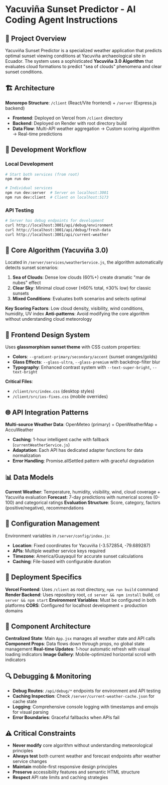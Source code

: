 # Yacuviña Sunset Predictor - AI Coding Agent Instructions

## 🌅 Project Overview
Yacuviña Sunset Predictor is a specialized weather application that predicts optimal sunset viewing conditions at Yacuviña archaeological site in Ecuador. The system uses a sophisticated **Yacuviña 3.0 Algorithm** that evaluates cloud formations to predict "sea of clouds" phenomena and clear sunset conditions.

## 🏗️ Architecture
**Monorepo Structure**: `/client` (React/Vite frontend) + `/server` (Express.js backend)
- **Frontend**: Deployed on Vercel from `/client` directory
- **Backend**: Deployed on Render with root directory build
- **Data Flow**: Multi-API weather aggregation → Custom scoring algorithm → Real-time predictions

## 🚀 Development Workflow

### Local Development
```bash
# Start both services (from root)
npm run dev

# Individual services
npm run dev:server  # Server on localhost:3001
npm run dev:client  # Client on localhost:5173
```

### API Testing
```bash
# Server has debug endpoints for development
curl http://localhost:3001/api/debug/environment
curl http://localhost:3001/api/debug/fresh-data
curl http://localhost:3001/api/current-weather
```

## 🧠 Core Algorithm (Yacuviña 3.0)
Located in `/server/services/weatherService.js`, the algorithm automatically detects sunset scenarios:

1. **Sea of Clouds**: Dense low clouds (60%+) create dramatic "mar de nubes" effect
2. **Clear Sky**: Minimal cloud cover (≤60% total, ≤30% low) for classic sunsets
3. **Mixed Conditions**: Evaluates both scenarios and selects optimal

**Key Scoring Factors**: Low cloud density, visibility, wind conditions, humidity, UV index
**Anti-patterns**: Avoid modifying the core algorithm without understanding cloud meteorology

## 🎨 Frontend Design System
Uses **glassmorphism sunset theme** with CSS custom properties:
- **Colors**: `--gradient-primary/secondary/accent` (sunset oranges/golds)
- **Glass Effects**: `--glass-ultra`, `--glass-premium` with backdrop-filter blur
- **Typography**: Enhanced contrast system with `--text-super-bright`, `--text-bright`

**Critical Files**: 
- `/client/src/index.css` (desktop styles)
- `/client/src/ios-fixes.css` (mobile overrides)

## 🌐 API Integration Patterns
**Multi-source Weather Data**: OpenMeteo (primary) + OpenWeatherMap + AccuWeather
- **Caching**: 1-hour intelligent cache with fallback (`currentWeatherService.js`)
- **Adaptation**: Each API has dedicated adapter functions for data normalization
- **Error Handling**: Promise.allSettled pattern with graceful degradation

## 📊 Data Models
**Current Weather**: Temperature, humidity, visibility, wind, cloud coverage + Yacuviña evaluation
**Forecast**: 7-day predictions with numerical scores (0-100) and categorical ratings
**Evaluation Structure**: Score, category, factors (positive/negative), recommendations

## 🔧 Configuration Management
Environment variables in `/server/config/index.js`:
- **Location**: Fixed coordinates for Yacuviña (-3.572854, -79.689287)
- **APIs**: Multiple weather service keys required
- **Timezone**: America/Guayaquil for accurate sunset calculations
- **Caching**: File-based with configurable duration

## 🚢 Deployment Specifics
**Vercel Frontend**: Uses `/client` as root directory, `npm run build` command
**Render Backend**: Uses repository root, `cd server && npm install` build, `cd server && npm start`
**Environment Variables**: Must be configured in both platforms
**CORS**: Configured for localhost development + production domains

## 🎯 Component Architecture
**Centralized State**: Main `App.jsx` manages all weather state and API calls
**Component Props**: Data flows down through props, no global state management
**Real-time Updates**: 1-hour automatic refresh with visual loading indicators
**Image Gallery**: Mobile-optimized horizontal scroll with indicators

## 🔍 Debugging & Monitoring
- **Debug Routes**: `/api/debug/*` endpoints for environment and API testing
- **Caching Inspection**: Check `/server/current-weather-cache.json` for cache state
- **Logging**: Comprehensive console logging with timestamps and emojis for visual parsing
- **Error Boundaries**: Graceful fallbacks when APIs fail

## ⚠️ Critical Constraints
- **Never modify** core algorithm without understanding meteorological principles
- **Always test** both current weather and forecast endpoints after weather service changes
- **Maintain** mobile-first responsive design principles
- **Preserve** accessibility features and semantic HTML structure
- **Respect** API rate limits and caching strategies
